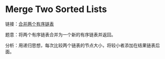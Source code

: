 # Merge Two Sorted Lists

链接：[合并两个有序链表](https://leetcode-cn.com/problems/merge-two-sorted-lists/description/)

题意：将两个有序链表合并为一个新的有序链表并返回。

分析：用递归思想，每次比较两个链表的节点大小，将较小者添加在结果链表后面。